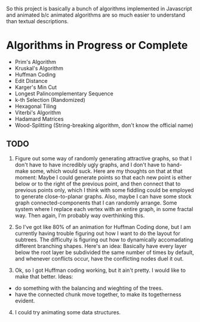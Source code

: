 So this project is basically a bunch of algorithms implemented in
Javascript and animated b/c animated algorithms are so much easier to
understand than textual descriptions. 

Algorithms in Progress or Complete
==================================
- Prim's Algorithm
- Kruskal's Algorithm
- Huffman Coding
- Edit Distance
- Karger's Min Cut
- Longest Palincomplementary Sequence
- k-th Selection (Randomized)
- Hexagonal Tiling
- Viterbi's Algorithm
- Hadamard Matrices
- Wood-Splitting (String-breaking algorithm, don't know the official name)


TODO
----

1. Figure out some way of randomly generating attractive graphs, so
that I don't have to have incredibly ugly graphs, and I don't have to
hand-make some, which would suck. Here are my thoughts on that at that
moment: Maybe I could generate points so that each new point is either
below or to the right of the previous point, and then connect that to
previous points only, which I think with some fiddling could be
employed to generate close-to-planar graphs. Also, maybe I can have
some stock graph connected-components that I can randomly
arrange. Some system where I replace each vertex with an entire graph,
in some fractal way. Then again, I'm probably way overthinking this.

2. So I've got like 80% of an animation for Huffman Coding done, but I
am currently having trouble figuring out how I want to do the layout
for subtrees. The difficulty is figuring out how to dynamically
accomadating different branching shapes. Here's an idea: Basically
have every layer below the root layer be subdivided the same number of
times by default, and whenever conflicts occur, have the conflicting
nodes duel it out.

3. Ok, so I got Huffman coding working, but it ain't pretty. I would
like to make that better. Ideas: 
- do something with the balancing and wieghting of the trees.
- have the connected chunk move together, to make its togetherness evident.

4. I could try animating some data structures.

